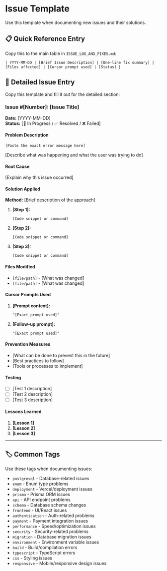 # Issue Template

Use this template when documenting new issues and their solutions.

## 📋 Quick Reference Entry
Copy this to the main table in `ISSUE_LOG_AND_FIXES.md`:

```
| YYYY-MM-DD | [Brief Issue Description] | [One-line fix summary] | [Files affected] | [Cursor prompt used] | [Status] |
```

## 📝 Detailed Issue Entry
Copy this template and fill it out for the detailed section:

### Issue #[Number]: [Issue Title]
**Date:** [YYYY-MM-DD]  
**Status:** [🔄 In Progress / ✅ Resolved / ❌ Failed]

#### Problem Description
```
[Paste the exact error message here]
```

[Describe what was happening and what the user was trying to do]

#### Root Cause
[Explain why this issue occurred]

#### Solution Applied
**Method:** [Brief description of the approach]

1. **[Step 1]:**
   ```[language]
   [Code snippet or command]
   ```

2. **[Step 2]:**
   ```[language]
   [Code snippet or command]
   ```

3. **[Step 3]:**
   ```[language]
   [Code snippet or command]
   ```

#### Files Modified
- `[file/path]` - [What was changed]
- `[file/path]` - [What was changed]

#### Cursor Prompts Used
1. **[Prompt context]:**
   ```
   "[Exact prompt used]"
   ```

2. **[Follow-up prompt]:**
   ```
   "[Exact prompt used]"
   ```

#### Prevention Measures
- [What can be done to prevent this in the future]
- [Best practices to follow]
- [Tools or processes to implement]

#### Testing
- [ ] [Test 1 description]
- [ ] [Test 2 description]
- [ ] [Test 3 description]

#### Lessons Learned
1. **[Lesson 1]**
2. **[Lesson 2]**
3. **[Lesson 3]**

---

## 🏷️ Common Tags
Use these tags when documenting issues:
- `postgresql` - Database-related issues
- `enum` - Enum type problems
- `deployment` - Vercel/deployment issues
- `prisma` - Prisma ORM issues
- `api` - API endpoint problems
- `schema` - Database schema changes
- `frontend` - UI/React issues
- `authentication` - Auth-related problems
- `payment` - Payment integration issues
- `performance` - Speed/optimization issues
- `security` - Security-related problems
- `migration` - Database migration issues
- `environment` - Environment variable issues
- `build` - Build/compilation errors
- `typescript` - TypeScript errors
- `css` - Styling issues
- `responsive` - Mobile/responsive design issues
